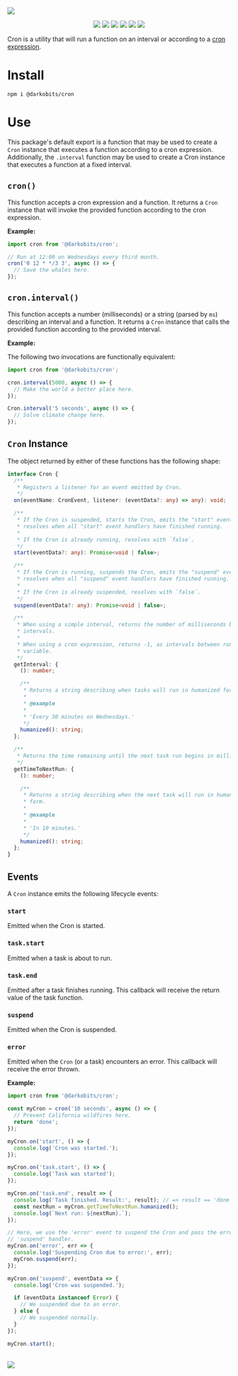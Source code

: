 <a href="#top" id="top">
  <a href="https://www.linguee.com/english-french/search?source=auto&query=cron"><img src="https://user-images.githubusercontent.com/441546/101615982-a683e600-39c3-11eb-9343-5dabc6b55ca1.png" style="max-width: 100%;"></a>
</a>
<p align="center">
  <a href="https://www.npmjs.com/package/@darkobits/cron"><img src="https://img.shields.io/npm/v/@darkobits/cron.svg?style=flat-square"></a>
  <a href="https://github.com/darkobits/cron/actions?query=workflow%3ACI"><img src="https://img.shields.io/github/actions/workflow/status/darkobits/cron/ci.yml?style=flat-square"></a>
  <a href="https://app.codecov.io/gh/darkobits/cron/branch/master"><img src="https://img.shields.io/codecov/c/github/darkobits/cron/master?style=flat-square"></a>
  <a href="https://depfu.com/github/darkobits/cron"><img src="https://img.shields.io/depfu/darkobits/cron?style=flat-square"></a>
  <a href="https://bundlephobia.com/package/@darkobits/cron"><img src="https://img.shields.io/bundlephobia/minzip/@darkobits/cron?label=size&style=flat-square"></a>
  <a href="https://conventionalcommits.org"><img src="https://img.shields.io/static/v1?label=commits&message=conventional&style=flat-square&color=398AFB"></a>
</p>

Cron is a utility that will run a function on an interval or according to a [cron expression](https://en.wikipedia.org/wiki/Cron#CRON_expression).

# Install

```
npm i @darkobits/cron
```

# Use

This package's default export is a function that may be used to create a `Cron`
instance that executes a function according to a cron expression. Additionally,
the `.interval` function may be used to create a Cron instance that executes a
function at a fixed interval.

## `cron()`

This function accepts a cron expression and a function. It returns a `Cron`
instance that will invoke the provided function according to the cron
expression.

**Example:**

```ts
import cron from '@darkobits/cron';

// Run at 12:00 on Wednesdays every third month.
cron('0 12 * */3 3', async () => {
  // Save the whales here.
});
```

## `cron.interval()`

This function accepts a number (milliseconds) or a string (parsed by `ms`)
describing an interval and a function. It returns a `Cron` instance that calls
the provided function according to the provided interval.

**Example:**

The following two invocations are functionally equivalent:

```ts
import cron from '@darkobits/cron';

cron.interval(5000, async () => {
  // Make the world a better place here.
});

Cron.interval('5 seconds', async () => {
  // Solve climate change here.
});
```

## `Cron` Instance

The object returned by either of these functions has the following shape:

```ts
interface Cron {
  /**
   * Registers a listener for an event emitted by Cron.
   */
  on(eventName: CronEvent, listener: (eventData?: any) => any): void;

  /**
   * If the Cron is suspended, starts the Cron, emits the "start" event, and
   * resolves when all "start" event handlers have finished running.
   *
   * If the Cron is already running, resolves with `false`.
   */
  start(eventData?: any): Promise<void | false>;

  /**
   * If the Cron is running, suspends the Cron, emits the "suspend" event, and
   * resolves when all "suspend" event handlers have finished running.
   *
   * If the Cron is already suspended, resolves with `false`.
   */
  suspend(eventData?: any): Promise<void | false>;

  /**
   * When using a simple interval, returns the number of milliseconds between
   * intervals.
   *
   * When using a cron expression, returns -1, as intervals between runs may be
   * variable.
   */
  getInterval: {
    (): number;

    /**
     * Returns a string describing when tasks will run in humanized form.
     *
     * @example
     *
     * 'Every 30 minutes on Wednesdays.'
     */
    humanized(): string;
  };

  /**
   * Returns the time remaining until the next task run begins in milliseconds.
   */
  getTimeToNextRun: {
    (): number;

    /**
     * Returns a string describing when the next task will run in humanized
     * form.
     *
     * @example
     *
     * 'In 10 minutes.'
     */
    humanized(): string;
  };
}
```

## Events

A `Cron` instance emits the following lifecycle events:

### `start`

Emitted when the Cron is started.

### `task.start`

Emitted when a task is about to run.

### `task.end`

Emitted after a task finishes running. This callback will receive the return
value of the task function.

### `suspend`

Emitted when the Cron is suspended.

### `error`

Emitted when the `Cron` (or a task) encounters an error. This callback will
receive the error thrown.

**Example:**

```ts
import cron from '@darkobits/cron';

const myCron = cron('10 seconds', async () => {
  // Prevent California wildfires here.
  return 'done';
});

myCron.on('start', () => {
  console.log('Cron was started.');
});

myCron.on('task.start', () => {
  console.log('Task was started');
});

myCron.on('task.end', result => {
  console.log('Task finished. Result:', result); // => result == 'done'
  const nextRun = myCron.getTimeToNextRun.humanized();
  console.log(`Next run: ${nextRun}.`);
});

// Here, we use the 'error' event to suspend the Cron and pass the error to the
// 'suspend' handler.
myCron.on('error', err => {
  console.log('Suspending Cron due to error:', err);
  myCron.suspend(err);
});

myCron.on('suspend', eventData => {
  console.log('Cron was suspended.');

  if (eventData instanceof Error) {
    // We suspended due to an error.
  } else {
    // We suspended normally.
  }
});

myCron.start();
```

<br />
<a href="#top">
  <img src="https://user-images.githubusercontent.com/441546/189774318-67cf3578-f4b4-4dcc-ab5a-c8210fbb6838.png" style="max-width: 100%;">
</a>
